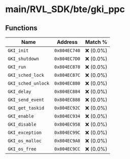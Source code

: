 # main/RVL_SDK/bte/gki_ppc

## Functions

| Name | Address | Match % |
|------|---------|---------|
| `GKI_init` | `0x804EC740` | :x: (0.0%) |
| `GKI_shutdown` | `0x804EC7D0` | :x: (0.0%) |
| `GKI_run` | `0x804EC878` | :x: (0.0%) |
| `GKI_sched_lock` | `0x804EC87C` | :x: (0.0%) |
| `GKI_sched_unlock` | `0x804EC880` | :x: (0.0%) |
| `GKI_delay` | `0x804EC884` | :x: (0.0%) |
| `GKI_send_event` | `0x804EC888` | :x: (0.0%) |
| `GKI_get_taskid` | `0x804EC92C` | :x: (0.0%) |
| `GKI_enable` | `0x804EC934` | :x: (0.0%) |
| `GKI_disable` | `0x804EC958` | :x: (0.0%) |
| `GKI_exception` | `0x804EC99C` | :x: (0.0%) |
| `GKI_os_malloc` | `0x804EC9A0` | :x: (0.0%) |
| `GKI_os_free` | `0x804EC9CC` | :x: (0.0%) |